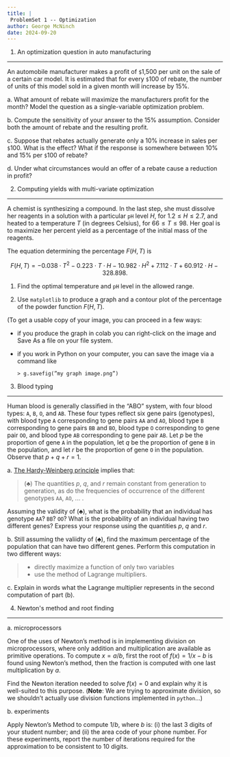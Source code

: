 ```yaml
---
title: |
 ProblemSet 1 -- Optimization
author: George McNinch
date: 2024-09-20 
---
```


1. An optimization question in auto manufacturing
------------------------

An automobile manufacturer makes a profit of `$`1,500 per unit on the
sale of a certain car model. It is estimated that for every `$`100 of
rebate, the number of units of this model sold in a given month will
increase by 15%.

a. What amount of rebate will maximize the manufacturers profit for
   the month? Model the question as a single-variable optimization
   problem.

b. Compute the sensitivity of your answer to the 15%
   assumption. Consider both the amount of rebate and the resulting
   profit.

c. Suppose that rebates actually generate only a 10% increase in sales
   per `$`100. What is the effect? What if the response is somewhere
   between 10% and 15% per `$`100 of rebate?

d. Under what circumstances would an offer of a rebate cause a
   reduction in profit?
   

2. Computing yields with multi-variate optimization
-----------


A chemist is synthesizing a compound. In the last step, she must dissolve her reagents in a
solution with a particular `pH` level $H$, for $1.2 ≤ H ≤ 2.7$, and heated to a temperature $T$ (in
degrees Celsius), for $66 ≤ T ≤ 98$. Her goal is to maximize her percent yield as a percentage
of the initial mass of the reagents. 

The equation determining the percentage $F (H,T)$ is 

$$F(H,T) = −0.038\cdot T^2 − 0.223 \cdot T\cdot H − 10.982 \cdot H^2 +
7.112 \cdot T + 60.912 \cdot H − 328.898.$$

1. Find the optimal temperature and `pH` level in the allowed range.

2. Use `matplotlib` to produce a graph and a contour plot of the percentage of the powder
function $F (H, T )$.

(To get a usable copy of your image, you can proceed in a few ways:

  - if you produce the graph in colab you can right-click on the image
    and Save As a file on your file system.
  - if you work in Python on your computer, you can save the image via
    a command like

    ```
    > g.savefig(”my graph image.png”)
    ```

3. Blood typing
--------------

Human blood is generally classified in the “ABO” system, with four
blood types: `A`, `B`, `O`, and `AB`. These four types reflect six
gene pairs (genotypes), with blood type `A` corresponding to gene
pairs `AA` and `AO`, blood type `B` corresponding to gene pairs `BB`
and `BO`, blood type `O` corresponding to gene pair `OO`, and blood
type `AB` corresponding to gene pair `AB`. Let $p$ be the proportion
of gene `A` in the population, let $q$ be the proportion of gene `B`
in the population, and let $r$ be the proportion of gene `O` in the
population. Observe that $p + q + r = 1$.


a. [The Hardy-Weinberg
   principle](https://en.wikipedia.org/wiki/Hardy%E2%80%93Weinberg_principle)
   implies that:

   > $(\clubsuit)$ The quantities $p$, $q$, and $r$ remain constant from
   > generation to generation, as do the frequencies of occurrence of
   > the different genotypes  `AA`, `AO`, ... .

   Assuming the validity of $(\clubsuit)$, what is the probability
   that an individual has genotype `AA`? `BB`? `OO`? What is the
   probability of an individual having two different genes?  Express
   your response using the quantities $p$, $q$ and $r$.

b. Still assuming the valiidty of $(\clubsuit)$, find the maximum
   percentage of the population that can have two different genes.
   Perform this computation in two different ways:
 
   >  - directly maximize a function of only two variables
   >  - use the method of Lagrange multipliers.

c. Explain in words what the Lagrange multiplier represents in the
   second computation of part (b).




4. Newton's method and root finding
-----------------------------------

a. microprocessors

   One of the uses of Newton’s method is in implementing division on
   microprocessors, where only addition and multiplication are
   available as primitive operations. To compute $x = a/b$, first the
   root of $f(x) = 1/x − b$ is found using Newton’s method, then the
   fraction is computed with one last multiplication by $a$.

   Find the Newton iteration needed to solve $f(x) = 0$ and explain
   why it is well-suited to this purpose. (**Note**: We are trying to
   approximate division, so we shouldn’t actually use division
   functions implemented in `python`...)

b. experiments

   Apply Newton’s Method to compute $1/b$, where $b$ is: (i) the last
   3 digits of your student number; and (ii) the area code of your
   phone number. For these experiments, report the number of
   iterations required for the approximation to be consistent to 10
   digits.
